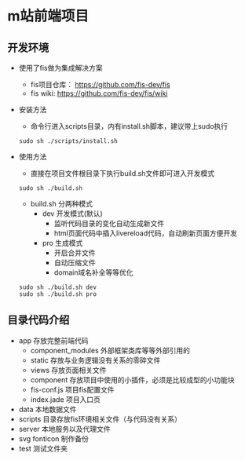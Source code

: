 # m站前端项目

## 开发环境
* 使用了fis做为集成解决方案
  * fis项目仓库： https://github.com/fis-dev/fis
  * fis wiki: https://github.com/fis-dev/fis/wiki
* 安装方法
  * 命令行进入scripts目录，内有install.sh脚本，建议带上sudo执行
  
  ```
  sudo sh ./scripts/install.sh
  ```
  
* 使用方法
  * 直接在项目文件根目录下执行build.sh文件即可进入开发模式
  
  ```
  sudo sh ./build.sh
  ```
  
    * build.sh 分两种模式
      * dev 开发模式(默认)
        * 监听代码目录的变化自动生成新文件
        * html页面代码中插入livereload代码，自动刷新页面方便开发
      * pro 生成模式
        * 开启合并文件
        * 自动压缩文件
        * domain域名补全等等优化
        
  ```
  sudo sh ./build.sh dev
  sudo sh ./build.sh pro
  ```
  
## 目录代码介绍

* app 存放完整前端代码
  * component_modules 外部框架类库等等外部引用的
  * static 存放与业务逻辑没有关系的零碎文件
  * views 存放页面相关文件
  * component 存放项目中使用的小插件，必须是比较成型的小功能块
  * fis-conf.js 项目fis配置文件
  * index.jade 项目入口页
* data 本地数据文件
* scripts 目录存放fis环境相关文件（与代码没有关系）
* server 本地服务以及代理文件
* svg fonticon 制作备份
* test 测试文件夹
